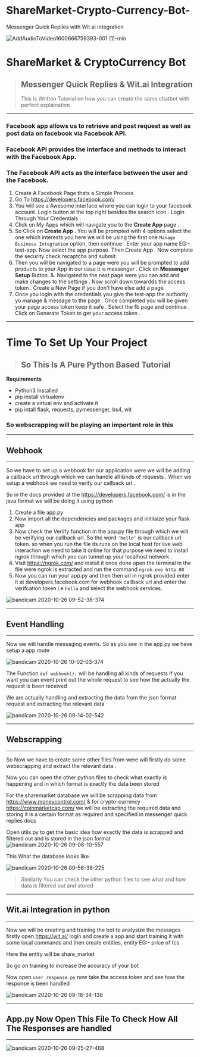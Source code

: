 # ShareMarket-Crypto-Currency-Bot-
Messenger Quick Replies with Wit.ai Integration 

![AddAudioToVideo1600666759393-001 (1)-min](https://user-images.githubusercontent.com/63660013/97191281-bb6a3880-17cc-11eb-95a1-d27f7cc82456.gif)

# ShareMarket & CryptoCurrency Bot
>## **Messenger Quick Replies & Wit.ai Integration**
>This is Written Tutorial on how you can create the same chatbot with perfect explaination
---
### Facebook app allows us to retrieve and post request as well as post data on facebook via Facebook API.
### Facebook API provides the interface and methods to interact with the Facebook App.
### The Facebook API acts as the interface between the user and the Facebook.
1. Create A Facebook Page thats a Simple Process 
2. Go To https://developers.facebook.com/
3. You will see a Awesome interface where you can login to your facebook account. Login button at the top right besides the search icon . Login Through Your Credentials .
4. Click on My Apps which will navigate you to the **Create App** page .
5. So Click on **Create App** . You will be prompted with 4 options select the one which interests you here we will be using the first one `Manage Business Integration` option, then continue . Enter your app name EG:- test-app. Now select the app purpose. Then Create App . Now complete the security check recaptcha and submit. 
6. Then you will be navigated to a page were you will be prompted to add products to your App in our case it is messenger . Click on **Messenger Setup** Button.
&. Navigated to the next page were you can add and make changes to the settings . Now scroll down towardds the access token . Create a New Page if you don't have else add a page
7. Once you login with the credentials you give the test-app the authority yo manage & message to the page . Once completed you will be given your page access token keep it safe . Select the fb page and continue . Click on Generate Token to get your access token .
---
# Time To Set Up Your Project

>## So This Is A Pure Python Based Tutorial
**Requirements**
- Python3 Installed 
- pip install virtualenv
- create a virtual env and activate it
- pip intall flask, requests, pymessenger, bs4, wit
### So webscrapping will be playing an important role in this
---
## Webhook
--- 
So we have to set up a webhook for our application were we will be adding a callback url through which we can handle all kinds of requests . When we setup a webhook we need to verify our callback url .

So in the docs provided at the https://developers.facebook.com/ is in the java format we will be doing it using python 

1. Create a file app.py
2. Now import all the dependencies and packages and initilaize your flask app
3. Now check the Veriify function in the app.py file through which we will be verifying our callback url. So the word `'hello'` is our callback url token. so when you run the file its runs on the local host for live web interaction we need to take it online for that purpose we need to install ngrok through which you can tunnel up your localhost network .
4. Visit https://ngrok.com/ and install it once done open the terminal in the file were ngrok is extracted and run the command `ngrok.exe http 80`
5. Now you can run your app.py and then then url in ngrok provided enter it at developers.facebook.com for webhook callback url and enter the verifcation token i.e `hello` and select the webhook services.


![bandicam 2020-10-26 09-52-38-374](https://user-images.githubusercontent.com/63660013/97157888-ba221700-179e-11eb-8f73-a0644b727a74.jpg)

---
## Event Handling
---
Now we will handle messaging events. So as you see in the app.py we have setup a app route 

![bandicam 2020-10-26 10-02-03-374](https://user-images.githubusercontent.com/63660013/97158699-ceb2df00-179f-11eb-9dc9-aede9eb9820a.jpg)

The Function `def webhook():` will be handling all kinds of requests If you want you can event print out the whole request to see how the actually the request is been received

We are actually handling and extracting the data from the json format request and extracting the relevant data

![bandicam 2020-10-26 09-14-02-542](https://user-images.githubusercontent.com/63660013/97159837-71b82880-17a1-11eb-937a-e7b0c5984a73.jpg)


---
## Webscrapping
---

So Now we have to create some other files from were will firstly do some webscrapping and extract the relevant data .

Now you can open the other python files to check what exactly is happening and in which format is exactly the data been stored

For the sharemarket database we will be scrapping data from https://www.moneycontrol.com/ & for crypto-currency https://coinmarketcap.com/ we will be extracting the required data and storing it is a certain format as required and specified in messenger quick replies docs 

Open utils.py to get the basic idea how exactly the data is scrapped and filtered out and is stored in the json format
![bandicam 2020-10-26 09-06-10-557](https://user-images.githubusercontent.com/63660013/97164819-b8f5e780-17a8-11eb-90c0-774d7086fc6a.jpg)

This What the database looks like

![bandicam 2020-10-26 09-56-38-225](https://user-images.githubusercontent.com/63660013/97163906-5c45fd00-17a7-11eb-9755-d69ffd8e3111.jpg)

> Similarly You can check the other python files to see what and how data is filtered out and stored 

---
## Wit.ai Integration in python 
---
Now we will be creating and training the bot to analysize the messages firstly open https://wit.ai/ login and create a app and start training it with some local commands and then create entities, entity EG:- price of tcs 

Here the entity will be share_market

So go on training to increase the accuracy of your bot 

Now open `user_response.py` now take the access token and see how the response is been handled

![bandicam 2020-10-26 09-18-34-138](https://user-images.githubusercontent.com/63660013/97165945-746b4b80-17aa-11eb-8be8-b8f48d6f44be.jpg)

---
## App.py Now Open This File To Check How All The Responses are handled
---
![bandicam 2020-10-26 09-25-27-468](https://user-images.githubusercontent.com/63660013/97166509-60741980-17ab-11eb-9003-64eae4b2fe7e.jpg)
